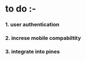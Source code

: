 # to do :-

### 1. user authentication
### 2. increse mobile compabiltity
### 3. integrate into pines
